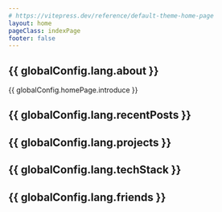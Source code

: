 ```yaml
---
# https://vitepress.dev/reference/default-theme-home-page
layout: home
pageClass: indexPage
footer: false
---
```


<FirstPage />

<div v-if="globalConfig.homePage.modules.about">
    <h2><Icon :icon="globalConfig.icon.about" /> {{ globalConfig.lang.about }}</h2>
    {{ globalConfig.homePage.introduce }}
</div>

<div v-if="globalConfig.homePage.modules.recentPosts">
    <h2><Icon :icon="globalConfig.icon.recentPosts" /> {{ globalConfig.lang.recentPosts }}</h2>
    <div v-if="globalConfig.homePage.modules.lastMoment">
        <LastMoment />
    </div>
    <RecentPosts />
</div>

<div v-if="globalConfig.homePage.modules.projects">
    <h2><Icon :icon="globalConfig.icon.projects" /> {{ globalConfig.lang.projects }}</h2>
    <Projects />
</div>

<div v-if="globalConfig.homePage.modules.techStack">
    <h2><Icon :icon="globalConfig.icon.techStack" /> {{ globalConfig.lang.techStack }}</h2>
    <TechStack />
</div>

<div v-if="globalConfig.homePage.modules.friends">
    <h2><Icon :icon="globalConfig.icon.friends" /> {{ globalConfig.lang.friends }}</h2>
    <Friends />
</div>

<script setup lang="ts">
    import { globalConfig } from "#config";
</script>

<style>
    /* 同时显示两个头像看起来很乱所以隐藏掉一个小的 */
    .indexPage img.VPImage.logo {
        display: none
    }
    .indexPage h2 {
        text-transform: var(--vp-title-uppercase);
    }
</style>
